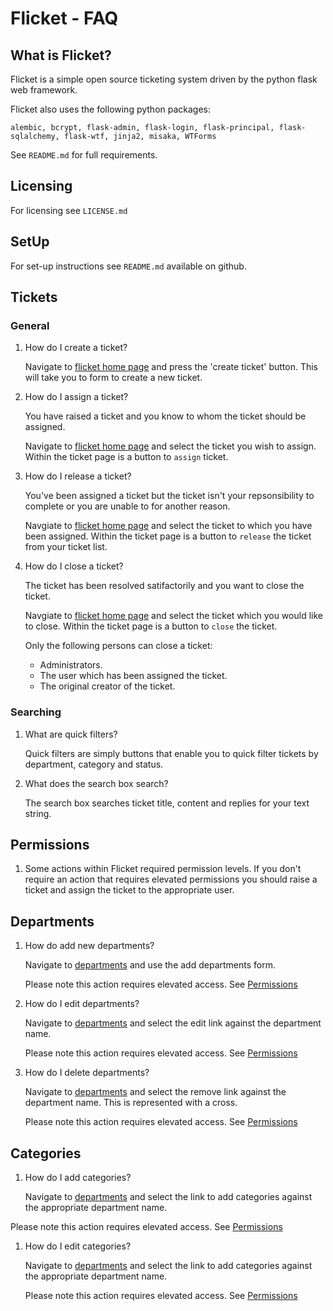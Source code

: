 
# Flicket - FAQ

## What is Flicket?

Flicket is a simple open source ticketing system driven by the python flask 
web framework. 

Flicket also uses the following python packages:

    alembic, bcrypt, flask-admin, flask-login, flask-principal, flask-sqlalchemy, flask-wtf, jinja2, misaka, WTForms
    
See `README.md` for full requirements.

## Licensing
For licensing see `LICENSE.md`

## SetUp

For set-up instructions see `README.md` available on github.

## Tickets

### General

1. How do I create a ticket?

   Navigate to [flicket home page](/flicket/) and press the 
   'create ticket' button. This will take you to form to create a new 
   ticket.
   
2. How do I assign a ticket?

   You have raised a ticket and you know to whom the ticket should be 
   assigned.

   Navigate to [flicket home page](/flicket/) and select the ticket you 
   wish to assign. Within the ticket page is a button to `assign` ticket.
   
3. How do I release a ticket?

   You've been assigned a ticket but the ticket isn't your repsonsibility
   to complete or you are unable to for another reason.
   
   Navgiate to [flicket home page](/flicket/) and select the ticket to
   which you have been assigned. Within the ticket page is a button
   to `release` the ticket from your ticket list.
   
4. How do I close a ticket?

   The ticket has been resolved satifactorily and you want to close the ticket.
   
   Navgiate to [flicket home page](/flicket/) and select the ticket
   which you would like to close. Within the ticket page is a button
   to `close` the ticket.
   
   Only the following persons can close a ticket:
   * Administrators.
   * The user which has been assigned the ticket.
   * The original creator of the ticket.
   
### Searching

1. What are quick filters?

   Quick filters are simply buttons that enable you to quick filter tickets
   by department, category and status.

2. What does the search box search?

   The search box searches ticket title, content and replies for your 
   text string.

## <a name="permissions"></a>Permissions

1. Some actions within Flicket required permission levels. If you don't 
   require an action that requires elevated permissions you should raise
   a ticket and assign the ticket to the appropriate user.

## Departments

1. How do add new departments?

   Navigate to [departments](/flicket/departments/) and use the add 
   departments form.
   
   Please note this action requires elevated access. See [Permissions](#permissions)
   
2. How do I edit departments?

   Navigate to [departments](/flicket/departments/) and select the edit
   link against the department name.
   
   Please note this action requires elevated access. See [Permissions](#permissions) 
   
3. How do I delete departments?

   Navigate to [departments](/flicket/departments/) and select the remove
   link against the department name. This is represented with a cross.
   
   Please note this action requires elevated access. See [Permissions](#permissions)

## Categories

1. How do I add categories?
    
   Navigate to [departments](/flicket/departments/) and select the link
   to add categories against the appropriate department name.
   
  Please note this action requires elevated access. See [Permissions](#permissions)
   
1. How do I edit categories?
    
   Navigate to [departments](/flicket/departments/) and select the link
   to add categories against the appropriate department name.
   
   Please note this action requires elevated access. See [Permissions](#permissions)